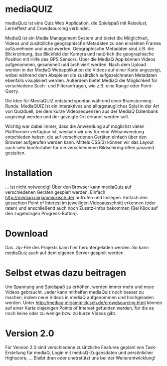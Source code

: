 # mediaQUIZ
mediaQuiz ist eine Quiz Web Application, die Spielspaß mit Reiselust, Lerneffekt und Crowdsourcing verbindet.

MediaQ ist ein Media Management System und bietet die Möglichkeit, Videos und zusätzliche geographische Metadaten zu den einzelnen Frames aufzunehmen und auszuwerten. Geographische Metadaten sind z.B. die Blickrichtung, das Blickfeld der Kamera und natürlich die geographische Position mit Hilfe des GPS Sensors. Über die MediaQ App können Videos aufgenommen, gesammelt und archiviert werden. Nach dem Upload werden in der MediaQ Webapplikation die Videos auf einer Karte angezeigt, wobei während dem Abspielen die zusätzlich aufgezeichneten Metadaten ebenfalls visualisiert werden. Außerdem bietet MediaQ die Möglichkeit für verschiedene Such- und Filteranfragen, wie z.B. eine Range oder Point-Query.

Die Idee für MediaQUIZ entstand spontan während einer Brainstorming-Runde. MediaQUIZ ist ein interaktives und alltagstaugliches Spiel in der Art von Quizduell, bei dem kurze Videosequenzen aus der MediaQ Datenbank angezeigt werden und der gezeigte Ort erkannt werden soll.

Wichtig war dabei immer, dass die Anwendung auf möglichst vielen Plattformen verfügbar ist, weshalb wir uns für eine Webanwendung entschieden haben, die auf verschiedenen Geräten einfach über den Browser aufgerufen werden kann. Mittels CSS(3) können wir das Layout auch sehr komfortabel für die verschiedenen Bildschirmgrößen passend gestalten.

# Installation
... ist nicht notwendig! Über den Browser kann mediaQuiz auf verschiedenen Geräten gespielt werden. Einfach http://mediaq.mirjammickisch.de/ aufrufen und loslegen.
Einfach den gesuchten Point of Interest im jeweiligen Videoausschnitt erkennen (oder raten) und anschließend auch noch Zusatz-Infos bekommen (Bei Klick auf den zugehörigen Progress-Button).

# Download
Das .zip-File des Projekts kann hier heruntergeladen werden. So kann mediaQuiz auch auf dem eigenen Server gespielt werden.

# Selbst etwas dazu beitragen
Um Spannung und Spielspaß zu erhöhen, werden immer mehr und neue Videos gebraucht. Jeder kann mithelfen mediaQuiz noch besser zu machen, indem neue Videos in mediaQ aufgenommen und hochgeladen werden. Unter http://mediaq.mirjammickisch.de/crowdsourcing.html können auf einer Karte diejenigen Points of Interest gefunden werden, für die es noch keine oder zu wenige bzw. zu kurze Videos gibt.

# Version 2.0
Für Version 2.0 sind verschiedene zusätzliche Features geplant wie Task-Erstellung für mediaQ, Login mit mediaQ-Zugansdaten und persönlicher Highscore, ...
Bleibt dran oder unetrstützt uns bei der Weiterentwicklung!
